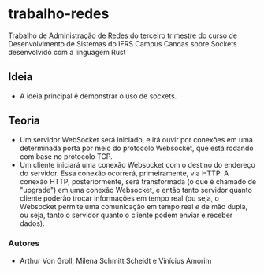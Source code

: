# trabalho-redes
Trabalho de Administração de Redes do terceiro trimestre do curso de Desenvolvimento de Sistemas do IFRS Campus Canoas sobre Sockets desenvolvido com a linguagem Rust

## Ideia
- A ideia principal é demonstrar o uso de sockets.

## Teoria

- Um servidor WebSocket será iniciado, e irá ouvir por conexões em uma determinada porta por meio do protocolo Websocket, que está rodando com base no protocolo TCP.
- Um cliente iniciará uma conexão Websocket com o destino do endereço do servidor. Essa conexão ocorrerá, primeiramente, via HTTP. A conexão HTTP, posteriormente, será transformada (o que é chamado de "upgrade") em uma conexão Websocket, e então tanto servidor quanto cliente poderão trocar informações em tempo real (ou seja, o Websocket permite uma comunicação em tempo real _e_ de mão dupla, ou seja, tanto o servidor quanto o cliente podem enviar e receber dados).

### Autores
* Arthur Von Groll, Milena Schmitt Scheidt e Vinícius Amorim